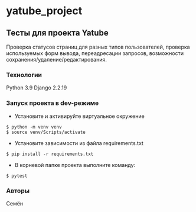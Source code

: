 # yatube_project
## Тесты для проекта Yatube
Проверка статусов страниц для разных типов пользователей, проверка используемых форм вывода, переадресации запросов, возможности сохранения/удаление/редактирования.
### Технологии
Python 3.9
Django 2.2.19
### Запуск проекта в dev-режиме
- Установите и активируйте виртуальное окружение

```
$ python -m venv venv
$ source venv/Scripts/activate
```
- Установите зависимости из файла requirements.txt
```
$ pip install -r requirements.txt
``` 
- В корневой папке проекта выполните команду:
```
$ pytest
```
### Авторы
Семён
